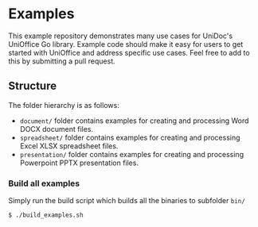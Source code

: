 # Examples

This example repository demonstrates many use cases for UniDoc's UniOffice Go library. Example code should make
it easy for users to get started with UniOffice and address specific use cases. Feel free to add to this by submitting
a pull request.

## Structure
The folder hierarchy is as follows:

- `document/` folder contains examples for creating and processing Word DOCX document files.
- `spreadsheet/` folder contains examples for creating and processing Excel XLSX spreadsheet files.
- `presentation/` folder contains examples for creating and processing Powerpoint PPTX presentation files.

### Build all examples

Simply run the build script which builds all the binaries to subfolder `bin/`

```bash
$ ./build_examples.sh
```

